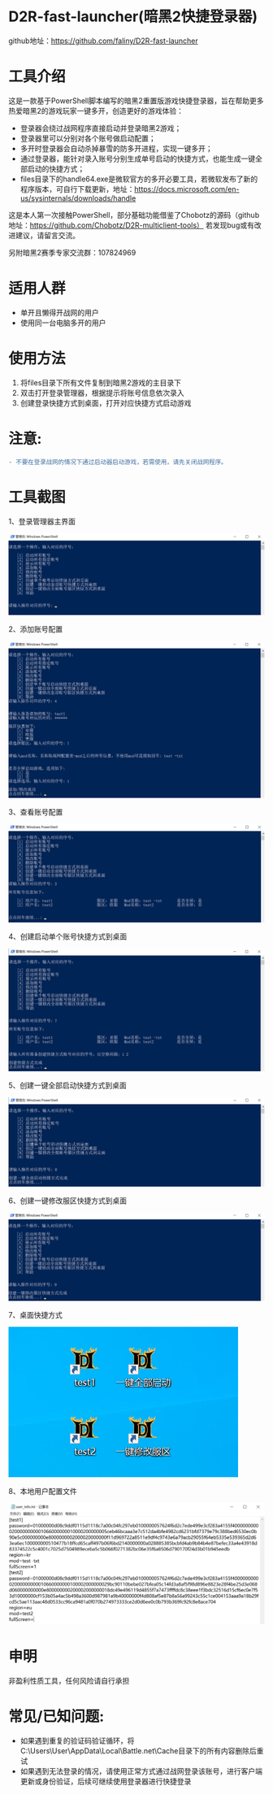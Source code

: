 # D2R-fast-launcher(暗黑2快捷登录器)
github地址：https://github.com/faliny/D2R-fast-launcher

# 工具介绍
这是一款基于PowerShell脚本编写的暗黑2重置版游戏快捷登录器，旨在帮助更多热爱暗黑2的游戏玩家一键多开，创造更好的游戏体验：
* 登录器会绕过战网程序直接启动并登录暗黑2游戏；
* 登录器里可以分别对各个账号做启动配置；
* 多开时登录器会自动杀掉暴雪的防多开进程，实现一键多开；
* 通过登录器，能针对录入账号分别生成单号启动的快捷方式，也能生成一键全部启动的快捷方式；
* files目录下的handle64.exe是微软官方的多开必要工具，若微软发布了新的程序版本，可自行下载更新，地址：https://docs.microsoft.com/en-us/sysinternals/downloads/handle

这是本人第一次接触PowerShell，部分基础功能借鉴了Chobotz的源码（github地址：https://github.com/Chobotz/D2R-multiclient-tools）
若发现bug或有改进建议，请留言交流。

另附暗黑2赛季专家交流群：107824969

# 适用人群
* 单开且懒得开战网的用户
* 使用同一台电脑多开的用户

# 使用方法
1. 将files目录下所有文件复制到暗黑2游戏的主目录下
2. 双击打开登录管理器，根据提示将账号信息依次录入
3. 创建登录快捷方式到桌面，打开对应快捷方式启动游戏

# 注意: 
```diff
- 不要在登录战网的情况下通过启动器启动游戏，若需使用，请先关闭战网程序。
```

# 工具截图
1、登录管理器主界面

![登录管理器主界面](screenshot/main.png)

2、添加账号配置

![添加账号配置](screenshot/add.png)

3、查看账号配置

![查看账号配置](screenshot/overview.png)

4、创建启动单个账号快捷方式到桌面

![创建单个快捷方式到桌面](screenshot/addLink1.png)

5、创建一键全部启动快捷方式到桌面

![创建一键启动快捷方式到桌面](screenshot/addLink2.png)

6、创建一键修改服区快捷方式到桌面

![创建一键修改服区快捷方式到桌面](screenshot/addLink3.png)

7、桌面快捷方式

![桌面快捷方式](screenshot/link.png)

8、本地用户配置文件

![本地用户配置文件](screenshot/config.png)

# 申明
非盈利性质工具，任何风险请自行承担
  
# 常见/已知问题: 
* 如果遇到重复的验证码验证循环，将C:\Users\User\AppData\Local\Battle.net\Cache目录下的所有内容删除后重试
* 如果遇到无法登录的情况，请使用正常方式通过战网登录该账号，进行客户端更新或身份验证，后续可继续使用登录器进行快捷登录

